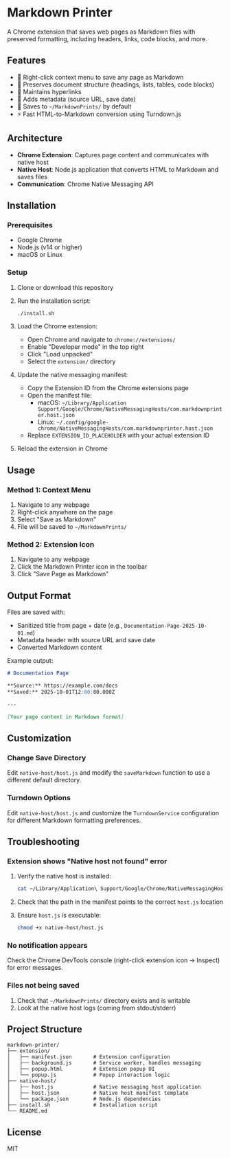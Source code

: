 # Markdown Printer

A Chrome extension that saves web pages as Markdown files with preserved formatting, including headers, links, code blocks, and more.

## Features

- 🎯 Right-click context menu to save any page as Markdown
- 📝 Preserves document structure (headings, lists, tables, code blocks)
- 🔗 Maintains hyperlinks
- 📅 Adds metadata (source URL, save date)
- 💾 Saves to `~/MarkdownPrints/` by default
- ⚡ Fast HTML-to-Markdown conversion using Turndown.js

## Architecture

- **Chrome Extension**: Captures page content and communicates with native host
- **Native Host**: Node.js application that converts HTML to Markdown and saves files
- **Communication**: Chrome Native Messaging API

## Installation

### Prerequisites

- Google Chrome
- Node.js (v14 or higher)
- macOS or Linux

### Setup

1. Clone or download this repository

2. Run the installation script:
   ```bash
   ./install.sh
   ```

3. Load the Chrome extension:
   - Open Chrome and navigate to `chrome://extensions/`
   - Enable "Developer mode" in the top right
   - Click "Load unpacked"
   - Select the `extension/` directory

4. Update the native messaging manifest:
   - Copy the Extension ID from the Chrome extensions page
   - Open the manifest file:
     - macOS: `~/Library/Application Support/Google/Chrome/NativeMessagingHosts/com.markdownprinter.host.json`
     - Linux: `~/.config/google-chrome/NativeMessagingHosts/com.markdownprinter.host.json`
   - Replace `EXTENSION_ID_PLACEHOLDER` with your actual extension ID

5. Reload the extension in Chrome

## Usage

### Method 1: Context Menu
1. Navigate to any webpage
2. Right-click anywhere on the page
3. Select "Save as Markdown"
4. File will be saved to `~/MarkdownPrints/`

### Method 2: Extension Icon
1. Navigate to any webpage
2. Click the Markdown Printer icon in the toolbar
3. Click "Save Page as Markdown"

## Output Format

Files are saved with:
- Sanitized title from page + date (e.g., `Documentation-Page-2025-10-01.md`)
- Metadata header with source URL and save date
- Converted Markdown content

Example output:
```markdown
# Documentation Page

**Source:** https://example.com/docs
**Saved:** 2025-10-01T12:00:00.000Z

---

[Your page content in Markdown format]
```

## Customization

### Change Save Directory

Edit `native-host/host.js` and modify the `saveMarkdown` function to use a different default directory.

### Turndown Options

Edit `native-host/host.js` and customize the `TurndownService` configuration for different Markdown formatting preferences.

## Troubleshooting

### Extension shows "Native host not found" error

1. Verify the native host is installed:
   ```bash
   cat ~/Library/Application\ Support/Google/Chrome/NativeMessagingHosts/com.markdownprinter.host.json
   ```

2. Check that the path in the manifest points to the correct `host.js` location

3. Ensure `host.js` is executable:
   ```bash
   chmod +x native-host/host.js
   ```

### No notification appears

Check the Chrome DevTools console (right-click extension icon → Inspect) for error messages.

### Files not being saved

1. Check that `~/MarkdownPrints/` directory exists and is writable
2. Look at the native host logs (coming from stdout/stderr)

## Project Structure

```
markdown-printer/
├── extension/
│   ├── manifest.json       # Extension configuration
│   ├── background.js       # Service worker, handles messaging
│   ├── popup.html          # Extension popup UI
│   └── popup.js            # Popup interaction logic
├── native-host/
│   ├── host.js             # Native messaging host application
│   ├── host.json           # Native host manifest template
│   └── package.json        # Node.js dependencies
├── install.sh              # Installation script
└── README.md
```

## License

MIT
